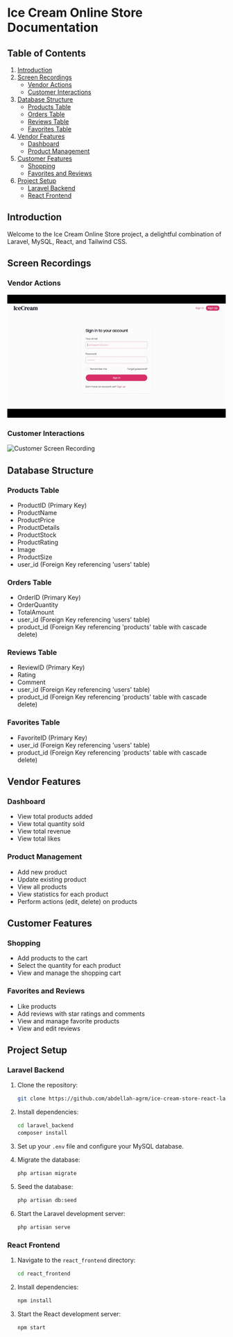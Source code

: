 # Ice Cream Online Store Documentation

## Table of Contents

1. [Introduction](#introduction)
2. [Screen Recordings](#screen-recordings)
   - [Vendor Actions](#vendor-actions)
   - [Customer Interactions](#customer-interactions)
3. [Database Structure](#database-structure)
   - [Products Table](#products-table)
   - [Orders Table](#orders-table)
   - [Reviews Table](#reviews-table)
   - [Favorites Table](#favorites-table)
4. [Vendor Features](#vendor-features)
   - [Dashboard](#dashboard)
   - [Product Management](#product-management)
5. [Customer Features](#customer-features)
   - [Shopping](#shopping)
   - [Favorites and Reviews](#favorites-and-reviews)
6. [Project Setup](#project-setup)
   - [Laravel Backend](#laravel-backend)
   - [React Frontend](#react-frontend)

## Introduction

Welcome to the Ice Cream Online Store project, a delightful combination of Laravel, MySQL, React, and Tailwind CSS.

## Screen Recordings

### Vendor Actions

![Vendor Screen Recording](previews/vendor.gif)

### Customer Interactions

![Customer Screen Recording](previews/customer.gif)

## Database Structure

### Products Table

- ProductID (Primary Key)
- ProductName
- ProductPrice
- ProductDetails
- ProductStock
- ProductRating
- Image
- ProductSize
- user_id (Foreign Key referencing 'users' table)

### Orders Table

- OrderID (Primary Key)
- OrderQuantity
- TotalAmount
- user_id (Foreign Key referencing 'users' table)
- product_id (Foreign Key referencing 'products' table with cascade delete)

### Reviews Table

- ReviewID (Primary Key)
- Rating
- Comment
- user_id (Foreign Key referencing 'users' table)
- product_id (Foreign Key referencing 'products' table with cascade delete)

### Favorites Table

- FavoriteID (Primary Key)
- user_id (Foreign Key referencing 'users' table)
- product_id (Foreign Key referencing 'products' table with cascade delete)

## Vendor Features

### Dashboard

- View total products added
- View total quantity sold
- View total revenue
- View total likes

### Product Management

- Add new product
- Update existing product
- View all products
- View statistics for each product
- Perform actions (edit, delete) on products

## Customer Features

### Shopping

- Add products to the cart
- Select the quantity for each product
- View and manage the shopping cart

### Favorites and Reviews

- Like products
- Add reviews with star ratings and comments
- View and manage favorite products
- View and edit reviews

## Project Setup

### Laravel Backend

1. Clone the repository:

   ```bash
   git clone https://github.com/abdellah-agrm/ice-cream-store-react-laravel.git
   ```

2. Install dependencies:

   ```bash
   cd laravel_backend
   composer install
   ```

3. Set up your `.env` file and configure your MySQL database.

4. Migrate the database:

   ```bash
   php artisan migrate
   ```

5. Seed the database:

   ```bash
   php artisan db:seed
   ```

6. Start the Laravel development server:

   ```bash
   php artisan serve
   ```

### React Frontend

1. Navigate to the `react_frontend` directory:

   ```bash
   cd react_frontend
   ```

2. Install dependencies:

   ```bash
   npm install
   ```

3. Start the React development server:

   ```bash
   npm start
   ```
